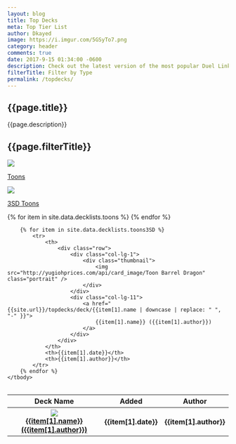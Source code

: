 ```yaml
---
layout: blog
title: Top Decks
meta: Top Tier List
author: Dkayed
image: https://i.imgur.com/5GSyTo7.png
category: header
comments: true
date: 2017-9-15 01:34:00 -0600
description: Check out the latest version of the most popular Duel Links decklists.
filterTitle: Filter by Type
permalink: /topdecks/  
---
```


## {{page.title}}

<p class="text-muted"> {{page.description}} </p>

## {{page.filterTitle}}

<div class="row" id="filterTypeRow">
    <div class="col-lg-1">
        <a href="{{sire.url}}/topdecks/toons/">
            <div class="thumbnail">
                <img src="http://yugiohprices.com/api/card_image/Toon Summoned Skull" class="portrait"/> 
            </div>
            <p>Toons</p> 
        </a>   
    </div>
    <div class="col-lg-1">
        <a href="{{sire.url}}/topdecks/toons3SD/">
            <div class="thumbnail">
                <img src="http://yugiohprices.com/api/card_image/Toon Barrel Dragon" class="portrait" />  
            </div>
            <p>3SD Toons</p> 
        </a>
    </div>
    <div class="col-lg-10"></div>
</div>

<table class="table" style="margin-top: 2rem;" id="topDeckTable">
    <thead>
        <tr>
            <th>Deck Name</th>
            <th>Added</th>
            <th>Author</th>
        </tr>
    </thead>
    <tbody>
        {% for item in site.data.decklists.toons %}
            <tr>
                <th>
                    <div class="row">
                        <div class="col-lg-1">
                            <div class="thumbnail">
                                <img src="http://yugiohprices.com/api/card_image/Toon Summoned Skull" class="portrait" />  
                            </div>
                        </div>
                        <div class="col-lg-11">
                            <a href="{{site.url}}/topdecks/deck/{{item[1].name | downcase | replace: " ", "-" }}">
                                {{item[1].name}} ({{item[1].author}})
                            </a>    
                        </div>
                    </div>
                </th>
                <th>{{item[1].date}}</th>
                <th>{{item[1].author}}</th>
            </tr>
        {% endfor %}

        {% for item in site.data.decklists.toons3SD %}
            <tr>
                <th>
                    <div class="row">
                        <div class="col-lg-1">
                            <div class="thumbnail">
                                <img src="http://yugiohprices.com/api/card_image/Toon Barrel Dragon" class="portrait" />  
                            </div>
                        </div>
                        <div class="col-lg-11">
                            <a href="{{site.url}}/topdecks/deck/{{item[1].name | downcase | replace: " ", "-" }}">
                                {{item[1].name}} ({{item[1].author}})
                            </a>    
                        </div>
                    </div>
                </th>
                <th>{{item[1].date}}</th>
                <th>{{item[1].author}}</th>
            </tr>
        {% endfor %}
    </tbody>
</table>


